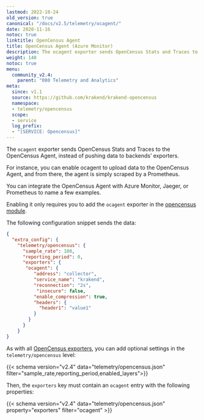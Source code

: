 ```yaml
---
lastmod: 2022-10-24
old_version: true
canonical: "/docs/v2.5/telemetry/ocagent/"
date: 2020-11-16
notoc: true
linktitle: OpenCensus Agent
title: OpenCensus Agent (Azure Monitor)
description: The ocagent exporter sends OpenCensus Stats and Traces to the OpenCensus Agent, instead of pushing data to backends’ exporters
weight: 140
notoc: true
menu:
  community_v2.4:
    parent: "080 Telemetry and Analytics"
meta:
  since: v1.1
  source: https://github.com/krakend/krakend-opencensus
  namespace:
  - telemetry/opencensus
  scope:
  - service
  log_prefix:
  - "[SERVICE: Opencensus]"
---
```


The `ocagent` exporter sends OpenCensus Stats and Traces to the OpenCensus Agent, instead of pushing data to backends’ exporters.

For instance, you can enable ocagent to upload data to the OpenCensus Agent, and from there, the agent is simply scraped by a Prometheus.

You can integrate the OpenCensus Agent with Azure Monitor, Jaeger, or Prometheus to name a few examples.

Enabling it only requires you to add the `ocagent` exporter in the [opencensus module](/docs/v2.4/telemetry/opencensus/).

The following configuration snippet sends the data:

```json
{
  "extra_config": {
    "telemetry/opencensus": {
      "sample_rate": 100,
      "reporting_period": 0,
      "exporters": {
       "ocagent": {
          "address": "collector",
          "service_name": "krakend",
          "reconnection": "2s",
           "insecure": false,
          "enable_compression": true,
          "headers": {
            "header1": "value1"
          }
        }
      }
    }
}
```


As with all [OpenCensus exporters](/docs/v2.4/telemetry/opencensus/), you can add optional settings in the `telemetry/opencensus` level:

{{< schema version="v2.4" data="telemetry/opencensus.json" filter="sample_rate,reporting_period,enabled_layers">}}

Then, the `exporters` key must contain an `ocagent` entry with the following properties:

{{< schema version="v2.4" data="telemetry/opencensus.json" property="exporters" filter="ocagent" >}}
